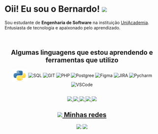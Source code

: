 <h1> Oii! Eu sou o Bernardo! <img  src="https://media.giphy.com/media/J60klcdfVdpryi1u78/giphy.gif" width="60px"> </h1>
  
Sou estudante de **Engenharia de Software** na instituição [UniAcademia](https://www.uniacademia.edu.br/). Entusiasta de tecnologia e apaixonado pelo aprendizado.

<div style="display: inline_block"><br>
 
  <h2 align="center"> Algumas linguagens que estou aprendendo e ferramentas que utilizo </h2>
  <p align="center">
  <img align="center" img title="Python" alt="Python" height="40" width="50" src="https://raw.githubusercontent.com/devicons/devicon/master/icons/python/python-original.svg">
  <img align="center" img title="SQL" alt="SQL" height="40" width="40" src="https://www.shareicon.net/data/2015/09/07/97430_document_512x512.png">
  <img align="center" img title="GIT" alt="GIT" height="40" width="50" src="https://cdn.jsdelivr.net/gh/devicons/devicon/icons/git/git-original.svg">
  <img align="center" img title="PHP" alt="PHP" height="40" width="50" src="https://cdn.jsdelivr.net/gh/devicons/devicon/icons/php/php-plain.svg">
  <img align="center" img title="Postgree" alt="Postgree" height="40" width="50" src="https://cdn.jsdelivr.net/gh/devicons/devicon/icons/postgresql/postgresql-plain.svg">
  <img align="center" img title="Figma" alt="Figma" height="40" width="50" src="https://cdn.jsdelivr.net/gh/devicons/devicon/icons/figma/figma-original.svg">
  <img align="center" img title="JIRA" alt="JIRA" height="40" width="50" src="https://cdn.jsdelivr.net/gh/devicons/devicon/icons/jira/jira-original.svg">
  <img align="center" img title="PyCharm" alt="Pycharm" height="40" width="50" src="https://cdn.jsdelivr.net/gh/devicons/devicon/icons/pycharm/pycharm-original.svg">  
  <img align="center" img title="VSCode" alt="VSCode" height="40" width="50" src="https://cdn.jsdelivr.net/gh/devicons/devicon/icons/vscode/vscode-original.svg"> 
</div>   
      
  ##

<div align="center">
  <a href="https://github.com/Bernardo-Menon/">
  <img height="180em" src="https://github-profile-summary-cards.vercel.app/api/cards/stats?username=Bernardo-Menon&theme=radical"/>
  <img height="180em" src="https://github-profile-summary-cards.vercel.app/api/cards/productive-time?username=Bernardo-Menon&theme=radical"/>
  <img height="180em" src="https://github-profile-summary-cards.vercel.app/api/cards/repos-per-language?username=Bernardo-Menon&theme=radical"/>
  <img height="180em" src="https://github-profile-summary-cards.vercel.app/api/cards/most-commit-language?username=Bernardo-Menon&theme=radical"/>
  <img height="180em" src="https://github-profile-summary-cards.vercel.app/api/cards/profile-details?username=Bernardo-Menon&theme=radical"/>    
</div>
</div>
  
  ##
 
<div>  
<h2 align="center"> <img  src="https://media.giphy.com/media/XcFFJ0F4jSM2nrUimE/giphy.gif" width="30px"> Minhas redes  </h2>  
<div> 
  <p align="center">  
  <a href="https://www.instagram.com/bernardo97menon" target="_blank"><img src="https://img.shields.io/badge/-Instagram-%23E4405F?style=for-the-badge&logo=instagram&logoColor=white" target="_blank"></a>  
  <a href="https://www.linkedin.com/in/be-menon97" target="_blank"><img src="https://img.shields.io/badge/-LinkedIn-%230077B5?style=for-the-badge&logo=linkedin&logoColor=white" target="_blank"></a>
</div>
